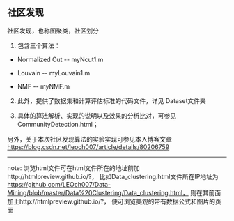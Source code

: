 ## 社区发现

社区发现，也称图聚类，社区划分

1. 包含三个算法：

- Normalized Cut -- myNcut1.m

- Louvain  -- myLouvain1.m

- NMF -- myNMF.m

2. 此外，提供了数据集和计算评估标准的代码文件，详见 Dataset文件夹

3. 具体的算法解析、实现的说明以及效果的分析比对，可参见CommunityDetection.html；

另外，关于本次社区发现算法的实验实现可参见本人博客文章 https://blog.csdn.net/leoch007/article/details/80206759

---

note: 浏览html文件可在html文件所在的地址前加http://htmlpreview.github.io/?， 比如Data_clustering.html文件所在IP地址为 https://github.com/LEOch007/Data-Mining/blob/master/Data%20Clustering/Data_clustering.html， 则在其前面加上http://htmlpreview.github.io/?，  便可浏览美观的带有数据公式和图片的页面
